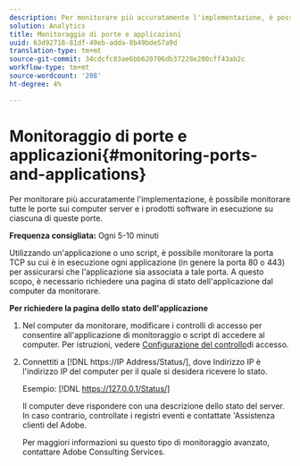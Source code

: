 ```yaml
---
description: Per monitorare più accuratamente l'implementazione, è possibile monitorare tutte le porte sui computer server e i prodotti software in esecuzione su ciascuna di queste porte.
solution: Analytics
title: Monitoraggio di porte e applicazioni
uuid: 63d92718-81df-49eb-adda-8b49bde57a9d
translation-type: tm+mt
source-git-commit: 34cdcfc83ae6bb620706db37228e200cff43ab2c
workflow-type: tm+mt
source-wordcount: '208'
ht-degree: 4%

---
```



# Monitoraggio di porte e applicazioni{#monitoring-ports-and-applications}

Per monitorare più accuratamente l&#39;implementazione, è possibile monitorare tutte le porte sui computer server e i prodotti software in esecuzione su ciascuna di queste porte.

**Frequenza consigliata:** Ogni 5-10 minuti

Utilizzando un&#39;applicazione o uno script, è possibile monitorare la porta TCP su cui è in esecuzione ogni applicazione (in genere la porta 80 o 443) per assicurarsi che l&#39;applicazione sia associata a tale porta. A questo scopo, è necessario richiedere una pagina di stato dell&#39;applicazione dal computer da monitorare.

**Per richiedere la pagina dello stato dell&#39;applicazione**

1. Nel computer da monitorare, modificare i controlli di accesso per consentire all&#39;applicazione di monitoraggio o script di accedere al computer. Per istruzioni, vedere [Configurazione del controllo](../../../home/c-inst-svr/c-admin-inst-svr/c-config-acs-ctrl/c-config-acs-ctrl.md#concept-ac385e870dbe4b57a72bf7266b60f93d)di accesso.
1. Connettiti a [!DNL https://IP Address/Status/], dove Indirizzo IP è l&#39;indirizzo IP del computer per il quale si desidera ricevere lo stato.

   Esempio: [!DNL https://127.0.0.1/Status/]

   Il computer deve rispondere con una descrizione dello stato del server. In caso contrario, controllate i registri eventi e contattate &#39;Assistenza clienti del Adobe.

   Per maggiori informazioni su questo tipo di monitoraggio avanzato, contattare  Adobe Consulting Services.

